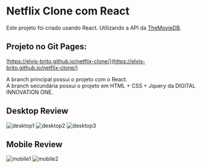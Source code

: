 # Netflix Clone com React

Este projeto foi criado usando React.
Utilizando a API da [TheMovieDB](https://www.themoviedb.org/).

## Projeto no Git Pages:
[https://elvis-brito.github.io/netflix-clone/](https://elvis-brito.github.io/netflix-clone/)

A branch principal possui o projeto com o React. <br />
A branch secundária possui o projeto em HTML + CSS + Jquery da DIGITAL INNOVATION ONE.

## Desktop Review
![desktop1](https://i.ibb.co/7tmQ2tz/Ci-EG9s-Usoc.png)
![desktop2](https://i.ibb.co/fx0ZzqR/chrome-DIVg-TPZq-W9.png)
![desktop3](https://i.ibb.co/kD4mWPd/chrome-uw-CYGs-Al-UE.png)

## Mobile Review

![mobile1](https://i.ibb.co/w4zL2Vs/chrome-8-Vty-Zq-SN9e.png)
![mobile2](https://i.ibb.co/YPzHNV4/chrome-Kvp-IYcumbz.png)







